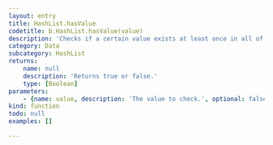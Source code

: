 ```yaml
---
layout: entry
title: HashList.hasValue
codetitle: b.HashList.hasValue(value)
description: 'Checks if a certain value exists at least once in all of the key - value pairs.'
category: Data
subcategory: HashList
returns:
    name: null
    description: 'Returns true or false.'
    type: [Boolean]
parameters:
    - {name: value, description: 'The value to check.', optional: false, type: [Object, String, Number, Boolean]}
kind: function
todo: null
examples: []

---
```

